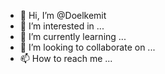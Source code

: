 - 👋 Hi, I’m @Doelkemit
- 👀 I’m interested in ...
- 🌱 I’m currently learning ...
- 💞️ I’m looking to collaborate on ...
- 📫 How to reach me ...

<!---
Doelkemit/Doelkemit is a ✨ special ✨ repository because its `README.md` (this file) appears on your GitHub profile.
You can click the Preview link to take a look at your changes.
--->
